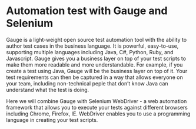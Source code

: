 # Automation test with Gauge and Selenium

Gauge is a light-weight open source test automation tool with the ability to author test cases in the business language.  It is powerful, easy-to-use, supporting multiple languages including  Java, C#, Python, Ruby, and Javascript. Gauge gives you a business layer on top of your test scripts to make them more readable and more understandable. For example, if you create a test using Java, Gauge will be the business layer on top of it. Your test requirements can then be captured in a way that allows everyone on your team, including non-technical peple that don’t know Java can understand what the test is doing.

Here we will combine Gauge with Selenium WebDriver - a web automation framework that allows you to execute your tests against different browsers including Chrome, Firefox, IE. WebDriver enables you to use a programming language in creating your test scripts.